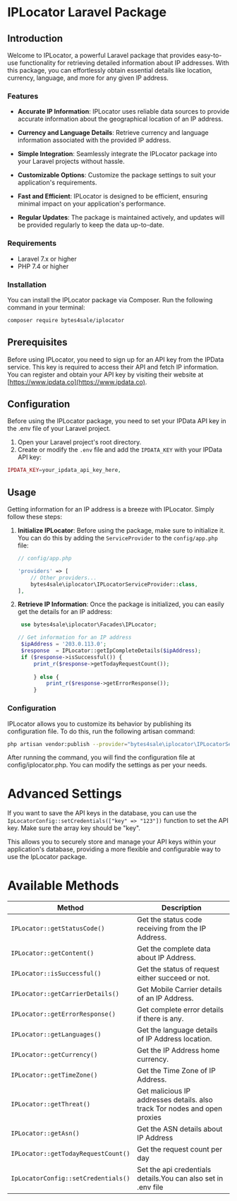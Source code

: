 # IPLocator Laravel Package

## Introduction

Welcome to IPLocator, a powerful Laravel package that provides easy-to-use functionality for retrieving detailed information about IP addresses. With this package, you can effortlessly obtain essential details like location, currency, language, and more for any given IP address.

### Features

- **Accurate IP Information**: IPLocator uses reliable data sources to provide accurate information about the geographical location of an IP address.

- **Currency and Language Details**: Retrieve currency and language information associated with the provided IP address.

- **Simple Integration**: Seamlessly integrate the IPLocator package into your Laravel projects without hassle.

- **Customizable Options**: Customize the package settings to suit your application's requirements.

- **Fast and Efficient**: IPLocator is designed to be efficient, ensuring minimal impact on your application's performance.

- **Regular Updates**: The package is maintained actively, and updates will be provided regularly to keep the data up-to-date.

### Requirements

- Laravel 7.x or higher
- PHP 7.4 or higher

### Installation

You can install the IPLocator package via Composer. Run the following command in your terminal:

```bash
composer require bytes4sale/iplocator
```
## Prerequisites

Before using IPLocator, you need to sign up for an API key from the IPData service. This key is required to access their API and fetch IP information. You can register and obtain your API key by visiting their website at [https://www.ipdata.co](https://www.ipdata.co).

## Configuration
Before using the IPLocator package, you need to set your IPData API key in the .env file of your Laravel project.

1. Open your Laravel project's root directory.
2. Create or modify the `.env` file and add the `IPDATA_KEY` with your IPData API key:

```php
IPDATA_KEY=your_ipdata_api_key_here,
```

## Usage

Getting information for an IP address is a breeze with IPLocator. Simply follow these steps:

1. **Initialize IPLocator**: Before using the package, make sure to initialize it. You can do this by adding the `ServiceProvider` to the `config/app.php` file:

   ```php
   // config/app.php
   
   'providers' => [
       // Other providers...
       bytes4sale\iplocator\IPLocatorServiceProvider::class,
   ],

2. **Retrieve IP Information**: Once the package is initialized, you can easily get the details for an IP address:

   ```php
    use bytes4sale\iplocator\Facades\IPLocator;
   
   // Get information for an IP address
    $ipAddress = '203.0.113.0';
    $response  = IPLocator::getIpCompleteDetails($ipAddress);
    if ($response->isSuccessful()) {
        print_r($response->getTodayRequestCount());
         
        } else {
            print_r($response->getErrorResponse());
        }
### Configuration

IPLocator allows you to customize its behavior by publishing its configuration file. To do this, run the following artisan command:

```bash
php artisan vendor:publish --provider="bytes4sale\iplocator\IPLocatorServiceProvider" --tag="iplocator-config"
```

After running the command, you will find the configuration file at config/iplocator.php. You can modify the settings as per your needs.
# Advanced Settings

If you want to save the API keys in the database, you can use the `IpLocatorConfig::setCredentials(["key" => "123"])` function to set the API key. Make sure the array key should be "key".

This allows you to securely store and manage your API keys within your application's database, providing a more flexible and configurable way to use the IpLocator package.
# Available Methods

| Method                              | Description                                                               |
| ----------------------------------- | ------------------------------------------------------------------------- |
| `IPLocator::getStatusCode()`        | Get the status code receiving from the IP Address.                        |
| `IPLocator::getContent()`           | Get the complete data about IP Address.                                   |
| `IPLocator::isSuccessful()`         | Get the status of request either succeed or not.                          |
| `IPLocator::getCarrierDetails()`    | Get Mobile Carrier details of an IP Address.                              |
| `IPLocator::getErrorResponse()`     | Get complete error details if there is any.                               |
| `IPLocator::getLanguages()`         | Get the language details of IP Address location.                          |
| `IPLocator::getCurrency()`          | Get the IP Address home currency.                                         |
| `IPLocator::getTimeZone()`          | Get the Time Zone of IP Address.                                          |
| `IPLocator::getThreat()`            | Get malicious IP addresses details. also track Tor nodes and open proxies |
| `IPLocator::getAsn()`               | Get the ASN details about IP Address                                      |
| `IPLocator::getTodayRequestCount()` | Get the request count per day                                             |
| `IpLocatorConfig::setCredentials()` | Set the api credentials details.You can also set in .env file             |


